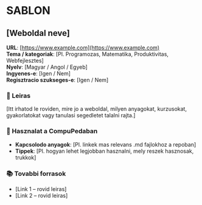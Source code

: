 # SABLON

## [Weboldal neve]

**URL**: [https://www.example.com](https://www.example.com)  
**Tema / kategoriak**: [Pl. Programozas, Matematika, Produktivitas, Webfejlesztes]  
**Nyelv**: [Magyar / Angol / Egyeb]  
**Ingyenes-e**: [Igen / Nem]  
**Regisztracio szukseges-e**: [Igen / Nem]

### 📘 Leiras

[Itt irhatod le roviden, mire jo a weboldal, milyen anyagokat, kurzusokat, gyakorlatokat vagy tanulasi segedletet talalni rajta.]

### 🧭 Hasznalat a CompuPedaban

- **Kapcsolodo anyagok**: [Pl. linkek mas relevans .md fajlokhoz a repoban]  
- **Tippek**: [Pl. hogyan lehet legjobban hasznalni, mely reszek hasznosak, trukkok]

### 📚 Tovabbi forrasok

- [Link 1 – rovid leiras]  
- [Link 2 – rovid leiras]
